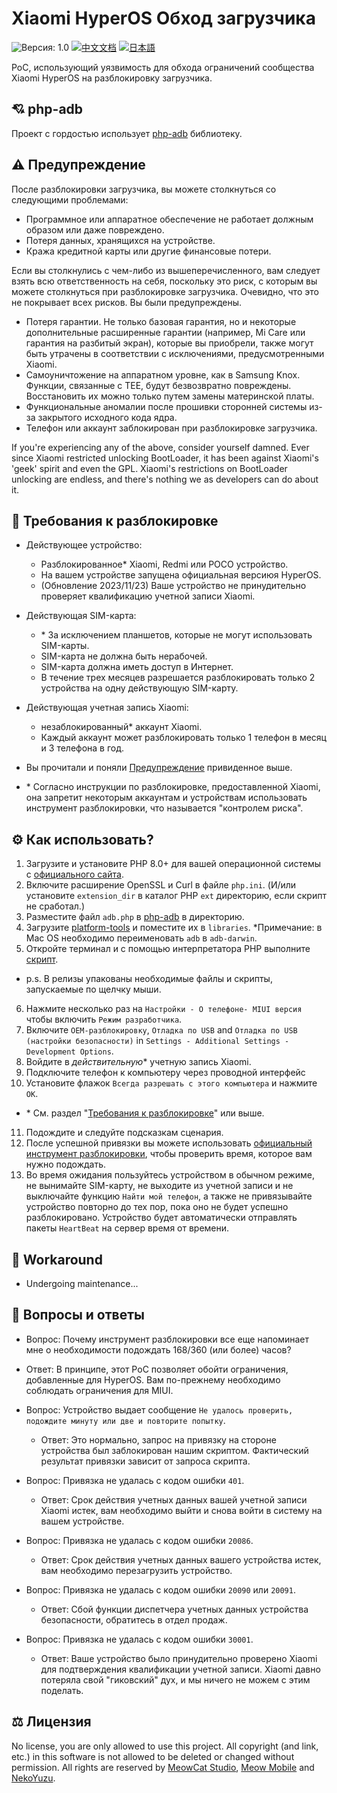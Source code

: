 # Xiaomi HyperOS Обход загрузчика

![Версия: 1.0](https://img.shields.io/badge/Version-1.0-brightgreen?style=for-the-badge) [![中文文档](https://img.shields.io/badge/中文文档-brightgreen?style=for-the-badge)](README-zh.md) [![日本語](https://img.shields.io/badge/日本語-brightgreen?style=for-the-badge)](README-ja.md)

PoC, использующий уязвимость для обхода ограничений сообщества Xiaomi HyperOS на разблокировку загрузчика.

## 💘 php-adb

Проект с гордостью использует [php-adb](https://github.com/MlgmXyysd/php-adb) библиотеку.

## ⚠️ Предупреждение

После разблокировки загрузчика, вы можете столкнуться со следующими проблемами:

- Программное или аппаратное обеспечение не работает должным образом или даже повреждено.
- Потеря данных, хранящихся на устройстве.
- Кража кредитной карты или другие финансовые потери.

Если вы столкнулись с чем-либо из вышеперечисленного, вам следует взять всю ответственность на себя, поскольку это риск, с которым вы можете столкнуться при разблокировке загрузчика. Очевидно, что это не покрывает всех рисков. Вы были предупреждены.

- Потеря гарантии. Не только базовая гарантия, но и некоторые дополнительные расширенные гарантии (например, Mi Care или гарантия на разбитый экран), которые вы приобрели, также могут быть утрачены в соответствии с исключениями, предусмотренными Xiaomi.
- Самоуничтожение на аппаратном уровне, как в Samsung Knox. Функции, связанные с TEE, будут безвозвратно повреждены. Восстановить их можно только путем замены материнской платы.
- Функциональные аномалии после прошивки сторонней системы из-за закрытого исходного кода ядра.
- Телефон или аккаунт заблокирован при разблокировке загрузчика.

If you're experiencing any of the above, consider yourself damned. Ever since Xiaomi restricted unlocking BootLoader, it has been against Xiaomi's 'geek' spirit and even the GPL. Xiaomi's restrictions on BootLoader unlocking are endless, and there's nothing we as developers can do about it.

## 📲 Требования к разблокировке

- Действующее устройство:
  - Разблокированное\* Xiaomi, Redmi или POCO устройство.
  - На вашем устройстве запущена официальная версиюя HyperOS. 
  - (Обновление 2023/11/23) Ваше устройство не принудительно проверяет квалификацию учетной записи Xiaomi.
- Действующая SIM-карта:
  - \* За исключением планшетов, которые не могут использовать SIM-карты.
  - SIM-карта не должна быть нерабочей.
  - SIM-карта должна иметь доступ в Интернет.
  - В течение трех месяцев разрешается разблокировать только 2 устройства на одну действующую SIM-карту.
- Действующая учетная запись Xiaomi:
  - незаблокированный\* аккаунт Xiaomi.
  - Каждый аккаунт может разблокировать только 1 телефон в месяц и 3 телефона в год.
- Вы прочитали и поняли [Предупреждение](#%EF%B8%8F-warning) привиденное выше.

- \*  Согласно инструкции по разблокировке, предоставленной Xiaomi, она запретит некоторым аккаунтам и устройствам использовать инструмент разблокировки, что называется "контролем риска".

## ⚙️ Как использовать?

1. Загрузите и установите PHP 8.0+ для вашей операционной системы с [официального сайта](https://www.php.net/downloads).
2. Включите расширение OpenSSL и Curl в файле `php.ini`. (И/или установите `extension_dir` в каталог PHP `ext` директорию, если скрипт не сработал.)
3. Разместите файл `adb.php` в [php-adb](https://github.com/MlgmXyysd/php-adb) в директорию.
4. Загрузите [platform-tools](https://developer.android.com/studio/releases/platform-tools) и поместите их в `libraries`. *Примечание: в Mac OS необходимо переименовать `adb` в `adb-darwin`.
5. Откройте терминал и с помощью интерпретатора PHP выполните [скрипт](../bypass.php).

- p.s. В релизы упакованы необходимые файлы и скрипты, запускаемые по щелчку мыши.

6. Нажмите несколько раз на `Настройки - О телефоне- MIUI версия` чтобы включить `Режим разработчика`.
7. Включите `OEM-разблокировку`, `Отладка по USB` and `Отладка по USB (настройки безопасности)` in `Settings - Additional Settings - Development Options`.
8. Войдите в _действительную_\* учетную запись Xiaomi.
9. Подключите телефон к компьютеру через проводной интерфейс 
10. Установите флажок `Всегда разрешать с этого компьютера` и нажмите `OK`.

- \* См. раздел "[Требования к разблокировке](#-Unlocking-requirements)" или выше.

11. Подождите и следуйте подсказкам сценария.
12. После успешной привязки вы можете использовать [официальный инструмент разблокировки](https://en.miui.com/unlock/index.html), чтобы проверить время, которое вам нужно подождать.
13. Во время ожидания пользуйтесь устройством в обычном режиме, не вынимайте SIM-карту, не выходите из учетной записи и не выключайте функцию `Найти мой телефон`, а также не привязывайте устройство повторно до тех пор, пока оно не будет успешно разблокировано. Устройство будет автоматически отправлять пакеты `HeartBeat` на сервер время от времени.

## 📖 Workaround

- Undergoing maintenance...

## 🔖 Вопросы и ответы

 - Вопрос: Почему инструмент разблокировки все еще напоминает мне о необходимости подождать 168/360 (или более) часов?
  - Ответ: В принципе, этот PoC позволяет обойти ограничения, добавленные для HyperOS. Вам по-прежнему необходимо соблюдать ограничения для MIUI.

- Вопрос: Устройство выдает сообщение `Не удалось проверить, подождите минуту или две и повторите попытку`.
  - Ответ: Это нормально, запрос на привязку на стороне устройства был заблокирован нашим скриптом. Фактический результат привязки зависит от запроса скрипта.

- Вопрос: Привязка не удалась с кодом ошибки `401`.
  - Ответ: Срок действия учетных данных вашей учетной записи Xiaomi истек, вам необходимо выйти и снова войти в систему на вашем устройстве.

- Вопрос: Привязка не удалась с кодом ошибки `20086`.
  - Ответ: Срок действия учетных данных вашего устройства истек, вам необходимо перезагрузить устройство.

- Вопрос: Привязка не удалась с кодом ошибки `20090` или `20091`.
  - Ответ: Сбой функции диспетчера учетных данных устройства безопасности, обратитесь в отдел продаж.

- Вопрос: Привязка не удалась с кодом ошибки `30001`.
  - Ответ: Ваше устройство было принудительно проверено Xiaomi для подтверждения квалификации учетной записи. Xiaomi давно потеряла свой "гиковский" дух, и мы ничего не можем с этим поделать.

## ⚖️ Лицензия

No license, you are only allowed to use this project. All copyright (and link, etc.) in this software is not allowed to be deleted or changed without permission. All rights are reserved by [MeowCat Studio](https://github.com/MeowCat-Studio), [Meow Mobile](https://github.com/Meow-Mobile) and [NekoYuzu](https://github.com/MlgmXyysd).
